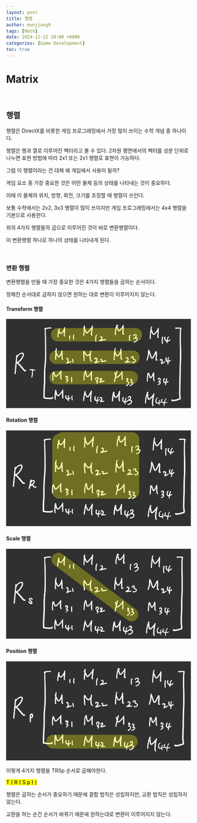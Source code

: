 ```yaml
---
layout: post
title: 행렬
author: munjjang9
tags: [Math]
date: 2024-12-22 20:00 +0900
categories: [Game Development]
toc: true
---
```


# Matrix

<br>

## 행렬

행렬은 DirectX를 비롯한 게임 프로그래밍에서 가장 많이 쓰이는 수학 개념 중 하나이다.

행렬은 행과 열로 이루어진 벡터라고 볼 수 있다. 2차원 평면에서의 벡터를 성분 단위로 나누면 표현 방법에 따라 2x1 또는 2x1 행렬로 표현이 가능하다.

그럼 이 행렬이라는 건 대체 왜 게임에서 사용이 될까?

게임 요소 중 가장 중요한 것은 어떤 물체 등의 상태를 나타내는 것이 중요하다.

이때 이 물체의 위치, 방향, 회전, 크기를 조정할 때 행렬이 쓰인다.

보통 수학에서는 2x2, 3x3 행렬이 많이 쓰이지만 게임 프로그래밍에서는 4x4 행렬을 기본으로 사용한다.

위의 4가지 행렬들의 곱으로 이루어진 것이 바로 변환행렬이다.

이 변환행렬 하나로 하나의 상태를 나타내게 된다.

<br>

### 변환 행렬

변환행렬을 만들 때 가장 중요한 것은 4가지 행렬들을 곱하는 순서이다.

정해진 순서대로 곱하지 않으면 원하는 대로 변환이 이루어지지 않는다.


#### Transform 행렬
![Transform Matrix](/assets/images/Transform-Matrix.jpeg)

#### Rotation 행렬
![Rotation Matrix](/assets/images/Rotation-Matrix.jpeg)

#### Scale 행렬
![Scale Matrix](/assets/images/Scale-Matrix.jpeg)

#### Position 행렬
![Position Matrix](/assets/images/Position-Matrix.jpeg)

이렇게 4가지 행렬을 TRSp 순서로 곱해야한다.

<mark>T ( R ( S p ) )</mark>

행렬은 곱하는 순서가 중요하기 때문에 결합 법칙은 성립하지만, 교환 법칙은 성립하지 않는다.

교환을 하는 순간 순서가 바뀌기 때문에 원하는대로 변환이 이루어지지 않는다.

